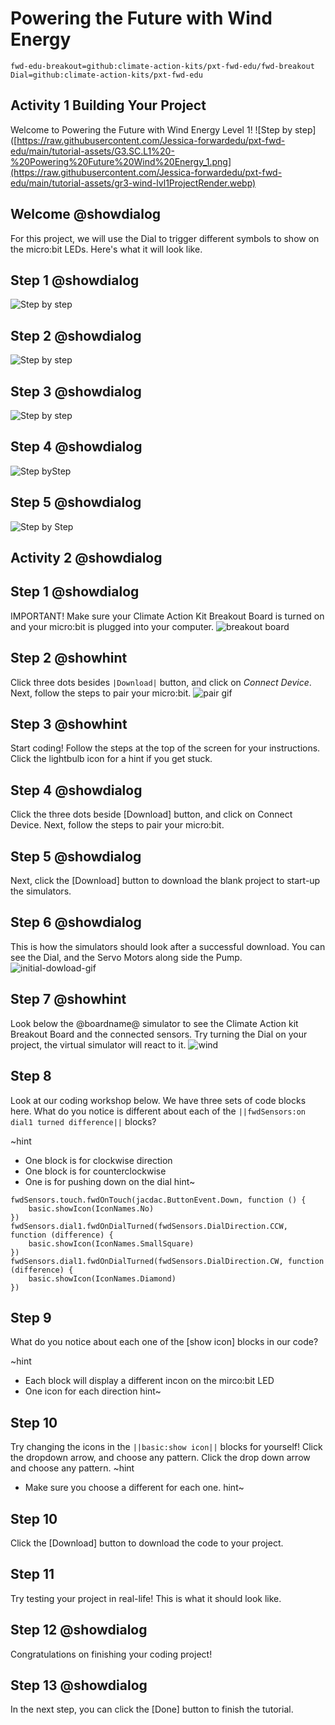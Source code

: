 # Powering the Future with Wind Energy
```package
fwd-edu-breakout=github:climate-action-kits/pxt-fwd-edu/fwd-breakout
Dial=github:climate-action-kits/pxt-fwd-edu
``` 

## Activity 1 Building Your Project
Welcome to Powering the Future with Wind Energy Level 1!
![Step by step]([https://raw.githubusercontent.com/Jessica-forwardedu/pxt-fwd-edu/main/tutorial-assets/G3.SC.L1%20-%20Powering%20Future%20Wind%20Energy_1.png](https://raw.githubusercontent.com/Jessica-forwardedu/pxt-fwd-edu/main/tutorial-assets/gr3-wind-lvl1ProjectRender.webp) 
## Welcome @showdialog
For this project, we will use the Dial to trigger different symbols to show on the micro:bit LEDs. Here's what it will look like. 

## Step 1 @showdialog 
![Step by step](https://raw.githubusercontent.com/Jessica-forwardedu/pxt-fwd-edu/main/tutorial-assets/gr3-wind-lvl1sbs1.png)
  

## Step 2 @showdialog 
![Step by step](https://raw.githubusercontent.com/Jessica-forwardedu/pxt-fwd-edu/main/tutorial-assets/gr3-wind-lvl1sbs2.png) 

## Step 3 @showdialog
![Step by step](https://raw.githubusercontent.com/Jessica-forwardedu/pxt-fwd-edu/main/tutorial-assets/gr3-wind-lvl1sbs3.png) 

## Step 4 @showdialog
![Step byStep](https://raw.githubusercontent.com/Jessica-forwardedu/pxt-fwd-edu/main/tutorial-assets/gr3-wind-lvl1sbs4.png)

## Step 5 @showdialog
![Step by Step](https://raw.githubusercontent.com/Jessica-forwardedu/pxt-fwd-edu/main/tutorial-assets/gr3-wind-lvl1sbs5.png)  

## Activity 2 @showdialog

## Step 1 @showdialog
IMPORTANT! Make sure your Climate Action Kit Breakout Board is turned on and your micro:bit is plugged into your computer. 
![breakout board](https://raw.githubusercontent.com/Jessica-forwardedu/pxt-fwd-edu/main/tutorial-assets/gr3-wind1-lvl1-pluganim.webp)

## Step 2 @showhint
Click three dots besides ``|Download|`` button, and click on _Connect Device_.
Next, follow the steps to pair your micro:bit.
![pair gif](https://raw.githubusercontent.com/Jessica-forwardedu/pxt-fwd-edu/main/tutorial-assets/DownloadButtonGIF.webp)

## Step 3 @showhint
Start coding! Follow the steps at the top of the screen for your instructions. Click the lightbulb icon for a hint if you get stuck. 

## Step 4 @showdialog
Click the three dots beside [Download] button, and click on Connect Device. Next, follow the steps to pair your micro:bit. 

## Step 5 @showdialog 
Next, click the [Download] button to download the blank project to start-up the simulators. 

## Step 6 @showdialog 
This is how the simulators should look after a successful download. You can see the Dial, and the Servo Motors along side the Pump.
![initial-dowload-gif](https://climate-action-kits.github.io/pxt-fwd-edu/tutorial-assets/initial-download.gif)

## Step 7 @showhint
Look below the @boardname@ simulator to see the Climate Action kit Breakout Board and the connected sensors.
Try turning the Dial on your project, the virtual  simulator will react to it.
![wind](https://climate-action-kits.github.io/pxt-fwd-edu/tutorial-assets/simulator-6-Dial.gif)

## Step 8 
Look at our coding workshop below. We have three sets of code blocks here. What do you notice is different about each of the ``||fwdSensors:on dial1 turned difference||`` blocks?  

~hint
- One block is for clockwise direction
- One block is for counterclockwise 
- One is for pushing down on the dial
hint~

```template
fwdSensors.touch.fwdOnTouch(jacdac.ButtonEvent.Down, function () {
    basic.showIcon(IconNames.No)
})
fwdSensors.dial1.fwdOnDialTurned(fwdSensors.DialDirection.CCW, function (difference) {
    basic.showIcon(IconNames.SmallSquare)
})
fwdSensors.dial1.fwdOnDialTurned(fwdSensors.DialDirection.CW, function (difference) {
    basic.showIcon(IconNames.Diamond)
})
```

## Step 9 
What do you notice about each one of the [show icon] blocks in our code?

~hint 
- Each block will display a different incon on the mirco:bit LED
- One icon for each direction
hint~

## Step 10 
Try changing the icons in the ``||basic:show icon||`` blocks for yourself! Click the dropdown arrow, and choose any pattern. Click the drop down arrow and choose any pattern. 
~hint 
- Make sure you choose a different for each one. 
hint~ 

## Step 10 
Click the [Download] button to download the code to your project. 

## Step 11 
Try testing your project in real-life! This is what it should look like. 

## Step 12 @showdialog 
Congratulations on finishing your coding project! 

## Step 13 @showdialog 
In the next step, you can click the [Done] button to finish the tutorial. 






